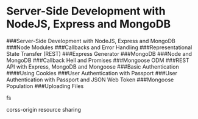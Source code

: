# Server-Side Development with NodeJS, Express and MongoDB

###Server-Side Development with NodeJS, Express and MongoDB
###Node Modules
###Callbacks and Error Handling
###Representational State Transfer (REST)
###Express Generator
###MongoDB
###Node and MongoDB 
###Callback Hell and Promises
###Mongoose ODM
###REST API with Express, MongoDB and Mongoose
###Basic Authentication
 ####Using Cookies
###User Authentication with Passport
###User Authentication with Passport and JSON Web Token
###Mongoose Population
###Uploading Files


fs


corss-origin resource sharing

